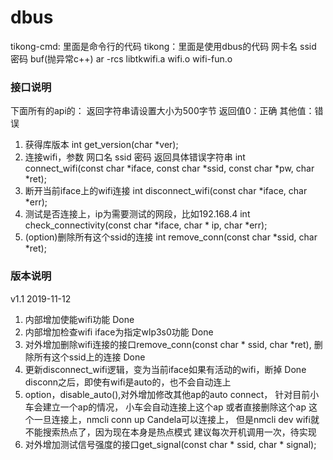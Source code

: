 # dbus
tikong-cmd: 里面是命令行的代码
tikong：里面是使用dbus的代码
网卡名 ssid 密码 buf(抛异常c++) 
ar -rcs libtkwifi.a wifi.o wifi-fun.o 

### 接口说明
下面所有的api的：
返回字符串请设置大小为500字节
返回值0：正确 其他值：错误
1. 获得库版本
int get_version(char *ver);
2. 连接wifi，参数 网口名 ssid 密码 返回具体错误字符串
int connect_wifi(const char *iface, const char *ssid, const char *pw, char *ret);
3. 断开当前iface上的wifi连接
int disconnect_wifi(const char *iface, char *err);
4. 测试是否连接上，ip为需要测试的网段，比如192.168.4
int check_connectivity(const char *iface, char * ip, char *err);
5. (option)删除所有这个ssid的连接
int remove_conn(const char *ssid, char *ret);  

### 版本说明
v1.1 2019-11-12
1. 内部增加使能wifi功能 Done
2. 内部增加检查wifi iface为指定wlp3s0功能 Done
3. 对外增加删除wifi连接的接口remove_conn(const char * ssid, char *ret),
    删除所有这个ssid上的连接 Done
4. 更新disconnect_wifi逻辑，变为当前iface如果有活动的wifi，断掉 Done
disconn之后，即使有wifi是auto的，也不会自动连上
5. option，disable_auto(),对外增加修改其他ap的auto connect，
    针对目前小车会建立一个ap的情况，
    小车会自动连接上这个ap
    或者直接删除这个ap
    这个一旦连接上，nmcli conn up Candela可以连接上，
    但是nmcli dev wifi就不能搜索热点了，因为现在本身是热点模式
    建议每次开机调用一次，待实现
5. 对外增加测试信号强度的接口get_signal(const char * ssid, char * signal);